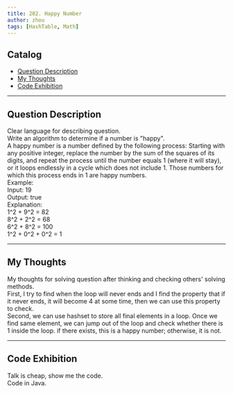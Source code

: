 ```yaml
---
title: 202. Happy Number       
author: zhou      
tags: [HashTable, Math]        
---
```


       

## Catalog  
+ [Question Description](#partI)
+ [My Thoughts](#partII)
+ [Code Exhibition](#partIII)

----------------------------------

## Question Description
Clear language for describing question.    
Write an algorithm to determine if a number is "happy".   
A happy number is a number defined by the following process: Starting with any positive integer, replace the number by the sum of the squares of its digits, and repeat the process until the number equals 1 (where it will stay), or it loops endlessly in a cycle which does not include 1. Those numbers for which this process ends in 1 are happy numbers.    
Example:    
Input: 19   
Output: true   
Explanation:    
1^2 + 9^2 = 82   
8^2 + 2^2 = 68   
6^2 + 8^2 = 100   
1^2 + 0^2 + 0^2 = 1     


----------------------------------

## My Thoughts
My thoughts for solving question after thinking and checking others' solving methods.        
First, I try to find when the loop will never ends and I find the property that if it never ends, it will become 4 at some time, then we can use this property to check.   
Second, we can use hashset to store all final elements in a loop. Once we find same element, we can jump out of the loop and check whether there is 1 inside the loop. if there exists, this is a happy number; otherwise, it is not.    


----------------------------------

## Code Exhibition
Talk is cheap, show me the code.    
Code in Java.     





